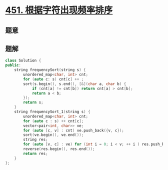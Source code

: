 #  [451. 根据字符出现频率排序](https://leetcode-cn.com/problems/sort-characters-by-frequency/)

## 题意



## 题解



```c++
class Solution {
public:
    string frequencySort(string s) {
        unordered_map<char, int> cnt;
        for (auto c: s) cnt[c] ++ ;
        sort(s.begin(), s.end(), [&](char a, char b) {
            if (cnt[a] != cnt[b]) return cnt[a] > cnt[b];
            return a < b;
        });
        return s;
    }
    string frequencySort_1(string s) {
        unordered_map<char, int> cnt;
        for (auto c : s) ++ cnt[c];
        vector<pair<int, char>> ve;
        for (auto [c, v] : cnt) ve.push_back({v, c});
        sort(ve.begin(), ve.end());
        string res;
        for (auto [v, c] : ve) for (int i = 0; i < v; ++ i ) res.push_back(c);
        reverse(res.begin(), res.end());
        return res;
    }
};
```



```python3

```

